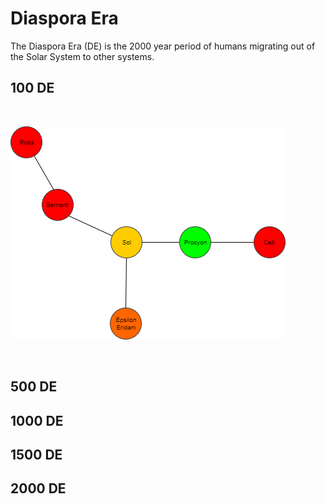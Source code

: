 ﻿# Diaspora Era
The Diaspora Era (DE) is the 2000 year period of humans migrating out of the Solar System to other systems.

## 100 DE

<br/>

![P Y100 D E](PY100DE.png)

<br/>

## 500 DE


## 1000 DE


## 1500 DE


## 2000 DE